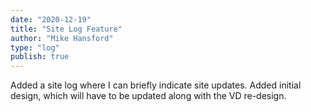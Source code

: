 ```yaml
---
date: "2020-12-19"
title: "Site Log Feature"
author: "Mike Hansford"
type: "log"
publish: true
---
```

Added a site log where I can briefly indicate site updates. Added initial design, which will have to be updated along with the VD re-design.